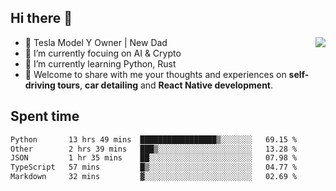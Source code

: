 ## Hi there 👋
<img align="right" src="https://github-readme-stats.vercel.app/api?username=ljunb&show_icons=true&icon_color=CE1D2D&text_color=718096&bg_color=00000000&hide_title=true&hide_border=true" />

- 🚗 Tesla Model Y Owner | New Dad
- 🔭 I’m currently focuing on AI & Crypto
- 🌱 I’m currently learning Python, Rust
- 💬 Welcome to share with me your thoughts and experiences on **self-driving tours**, **car detailing** and **React Native development**.




## Spent time
<!--START_SECTION:waka-->

```txt
Python       13 hrs 49 mins  █████████████████▒░░░░░░░   69.15 %
Other        2 hrs 39 mins   ███▒░░░░░░░░░░░░░░░░░░░░░   13.28 %
JSON         1 hr 35 mins    ██░░░░░░░░░░░░░░░░░░░░░░░   07.98 %
TypeScript   57 mins         █▒░░░░░░░░░░░░░░░░░░░░░░░   04.77 %
Markdown     32 mins         ▓░░░░░░░░░░░░░░░░░░░░░░░░   02.69 %
```

<!--END_SECTION:waka-->
